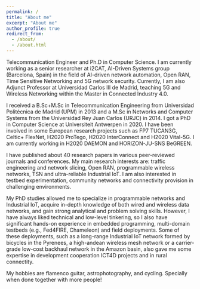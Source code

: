 ```yaml
---
permalink: /
title: "About me"
excerpt: "About me"
author_profile: true
redirect_from:
  - /about/
  - /about.html
---
```


Telecommunication Engineer and Ph.D in Computer Science. I am currently working as a senior researcher at i2CAT, AI-Driven Systems group (Barcelona, Spain) in the field of AI-driven network automation, Open RAN, Time Sensitive Networking and 5G network security. Currently, I am also Adjunct Professor at Universidad Carlos III de Madrid, teaching 5G and Wireless Networking within the Master in Connected Industry 4.0.

I received a B.Sc+M.Sc in Telecommunication Engineering from Universidad Politécnica de Madrid (UPM) in 2013 and a M.Sc in Networks and Computer Systems from the Universidad Rey Juan Carlos (URJC) in 2014. I got a PhD in Computer Science at Universiteit Antwerpen in 2020. I have been involved in some European research projects such as FP7 TUCAN3G, Celtic+ FlexNet, H2020 ProTego, H2020 InterConnect and H2020 Vital-5G. I am currently working in H2020 DAEMON and HORIZON-JU-SNS BeGREEN.

I have published about 40 research papers in various peer-reviewed journals and conferences. My main research interests are: traffic engineering and network slicing, Open RAN, programmable wireless networks, TSN and ultra-reliable Industrial IoT. I am also interested in testbed experimentation, community networks and connectivity provision in challenging environments.

My PhD studies allowed me to specialize in programmable networks and Industrial IoT, acquire in-depth knowledge of both wired and wireless data networks, and gain strong analytical and problem solving skills. However, I have always liked technical and low-level tinkering, so I also have significant hands-on experience in embedded programming, multi-domain testbeds (e.g., Fed4FIRE, Chameleon) and field deployments. Some of these deployments, such as a long-range Industrial IoT network formed by bicycles in the Pyrenees, a high-andean wireless mesh network or a carrier-grade low-cost backhaul network in the Amazon basin, also gave me some expertise in development cooperation ICT4D projects and in rural connectity.

My hobbies are flamenco guitar, astrophotography, and cycling. Specially when done together with more people!

